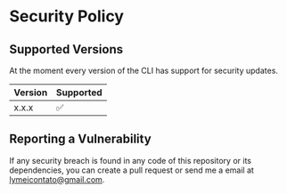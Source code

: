 # Security Policy

## Supported Versions

At the moment every version of the CLI has support for security updates.

| Version | Supported          |
| ------- | ------------------ |
| x.x.x   | :white_check_mark: |

## Reporting a Vulnerability

If any security breach is found in any code of this repository or its dependencies, you can create a pull request or send me a email at lymeicontato@gmail.com.
